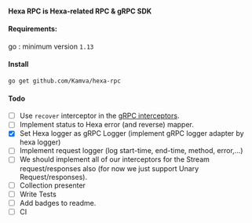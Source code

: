 #### Hexa RPC is Hexa-related RPC & gRPC SDK

#### Requirements:
go : minimum version `1.13`

#### Install
```
go get github.com/Kamva/hexa-rpc
```


#### Todo
- [ ] Use `recover` interceptor in the [gRPC interceptors](https://github.com/grpc-ecosystem/go-grpc-middleware).
- [ ] Implement status to Hexa error (and reverse) mapper.
- [x] Set Hexa logger as gRPC Logger (implement gRPC logger adapter by hexa logger)
- [ ] Implement request logger (log start-time, end-time, method, error,...)
- [ ] We should implement all of our interceptors for the Stream request/responses also (for now
 we just support Unary Request/responses).
- [ ] Collection presenter
- [ ] Write Tests
- [ ] Add badges to readme.
- [ ] CI
